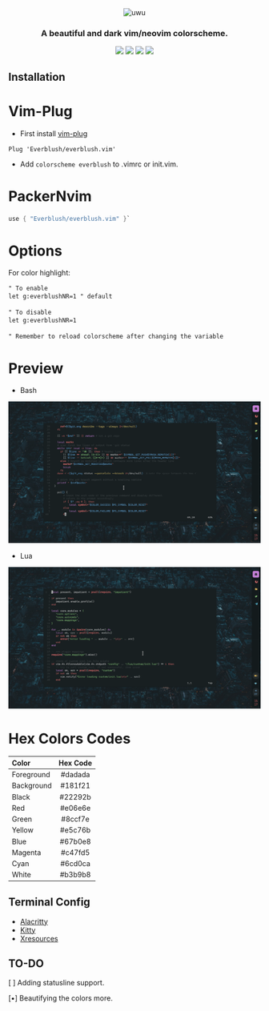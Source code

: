 <div align="center">
   <img src="https://raw.githubusercontent.com/Everblush/uwu.vim/main/assets/pallette.png" alt="uwu">
<h3> A beautiful and dark vim/neovim colorscheme.</h3>
</div>

<p align="center">
<img src="https://img.shields.io/github/stars/Mangeshrex/everblush.vim?color=e5c76b&labelColor=22292b&style=for-the-badge"> <img src="https://img.shields.io/github/issues/Mangeshrex/everblush.vim?color=67b0e8&labelColor=22292b&style=for-the-badge">
<img src="https://img.shields.io/static/v1?label=license&message=MIT&color=8ccf7e&labelColor=22292b&style=for-the-badge">
<img src="https://img.shields.io/github/forks/Mangeshrex/uwu.vim?color=e74c4c&labelColor=1b2224&style=for-the-badge"> 
</p>

## Installation

# Vim-Plug
- First install <a href="https://github.com/junegunn/vim-plug">vim-plug</a>
```vimscript
Plug 'Everblush/everblush.vim'
```
- Add ```colorscheme everblush``` to .vimrc or init.vim.

# PackerNvim
```lua
use { "Everblush/everblush.vim" }`
```

# Options
For color highlight:
```vimscript
" To enable
let g:everblushNR=1 " default

" To disable
let g:everblushNR=1

" Remember to reload colorscheme after changing the variable
```

# Preview
- Bash 
<p align="center"> 
  <img src="https://raw.githubusercontent.com/Everblush/everblush.vim/main/assets/everblush-bash.png"> 
</p> 

- Lua 
<p align="center"> 
  <img src="https://raw.githubusercontent.com/Everblush/everblush.vim/main/assets/everblush-lua.png">
</p> 

# Hex Colors Codes
| Color          | Hex Code |
| :------------  | :------: |
| Foreground     | #dadada  |
| Background     | #181f21  |
| Black          | #22292b  |
| Red            | #e06e6e  |
| Green          | #8ccf7e  |
| Yellow         | #e5c76b  |
| Blue           | #67b0e8  |
| Magenta        | #c47fd5  |
| Cyan           | #6cd0ca  |
| White          | #b3b9b8  |

## Terminal Config
- <a href="https://github.com/Everblush/everblush.vim/tree/main/assets/alacritty.yml">Alacritty</a>
- <a href="https://github.com/Everblush/everblush.vim/tree/main/assets/kitty.conf">Kitty</a>
- <a href="https://github.com/Everblush/everblush.vim/tree/main/assets/.Xresources">Xresources</a>

## TO-DO
[ ] Adding statusline support.

[•] Beautifying the colors more.
